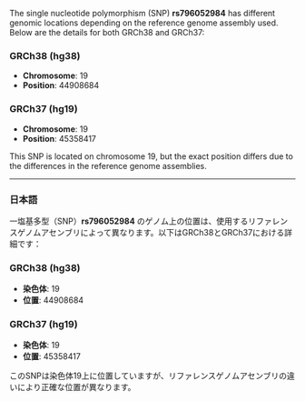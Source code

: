 The single nucleotide polymorphism (SNP) **rs796052984** has different genomic locations depending on the reference genome assembly used. Below are the details for both GRCh38 and GRCh37:

### GRCh38 (hg38)
- **Chromosome**: 19
- **Position**: 44908684

### GRCh37 (hg19)
- **Chromosome**: 19
- **Position**: 45358417

This SNP is located on chromosome 19, but the exact position differs due to the differences in the reference genome assemblies.

---

### 日本語
一塩基多型（SNP）**rs796052984** のゲノム上の位置は、使用するリファレンスゲノムアセンブリによって異なります。以下はGRCh38とGRCh37における詳細です：

### GRCh38 (hg38)
- **染色体**: 19
- **位置**: 44908684

### GRCh37 (hg19)
- **染色体**: 19
- **位置**: 45358417

このSNPは染色体19上に位置していますが、リファレンスゲノムアセンブリの違いにより正確な位置が異なります。